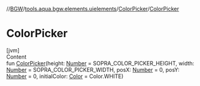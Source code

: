 //[BGW](../../../index.md)/[tools.aqua.bgw.elements.uielements](../index.md)/[ColorPicker](index.md)/[ColorPicker](-color-picker.md)



# ColorPicker  
[jvm]  
Content  
fun [ColorPicker](-color-picker.md)(height: [Number](https://kotlinlang.org/api/latest/jvm/stdlib/kotlin/-number/index.html) = SOPRA_COLOR_PICKER_HEIGHT, width: [Number](https://kotlinlang.org/api/latest/jvm/stdlib/kotlin/-number/index.html) = SOPRA_COLOR_PICKER_WIDTH, posX: [Number](https://kotlinlang.org/api/latest/jvm/stdlib/kotlin/-number/index.html) = 0, posY: [Number](https://kotlinlang.org/api/latest/jvm/stdlib/kotlin/-number/index.html) = 0, initialColor: [Color](https://docs.oracle.com/javase/8/docs/api/java/awt/Color.html) = Color.WHITE)  



